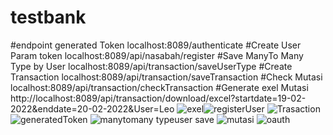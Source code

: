 # testbank


#endpoint
generated Token
localhost:8089/authenticate
#Create  User Param token
localhost:8089/api/nasabah/register
#Save ManyTo Many  Type by User
localhost:8089/api/transaction/saveUserType
#Create Transaction
localhost:8089/api/transaction/saveTransaction
#Check Mutasi
localhost:8089/api/transaction/checkTransaction
#Generate exel Mutasi
http://localhost:8089/api/transaction/download/excel?startdate=19-02-2022&enddate=20-02-2022&User=Leo
![exel](https://user-images.githubusercontent.com/48851449/154835839-80d77b9c-6dd6-4163-93a9-67d7a9022e7f.PNG)![registerUser](https://user-images.githubusercontent.com/48851449/154835861-86ab4d8e-c273-4a96-b655-e2487062d649.PNG)
![Trasaction](https://user-images.githubusercontent.com/48851449/154835866-c270158a-633b-4a1d-a066-222470d67749.PNG)
![generatedToken](https://user-images.githubusercontent.com/48851449/154835867-ae87ecc3-909c-41ea-b792-c8c976552dbd.PNG)
![manytomany typeuser save](https://user-images.githubusercontent.com/48851449/154835869-10b20630-919d-466e-98c7-486595958833.PNG)
![mutasi](https://user-images.githubusercontent.com/48851449/154835871-1a694f18-5e06-410d-90e8-106392868066.PNG)
![oauth](https://user-images.githubusercontent.com/48851449/154835873-dc768bfb-9083-42e0-a0ca-12c36eb3d542.png)

